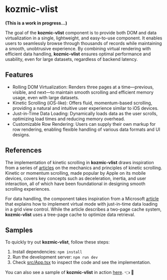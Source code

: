 # kozmic-vlist

**(This is a work in progress...)**

The goal of the **kozmic-vlist** component is to provide both DOM and data virtualization in a single, lightweight, and easy-to-use component. It enables users to seamlessly browse through thousands of records while maintaining a smooth, unobtrusive experience. By combining virtual rendering with efficient data handling, **kozmic-vlist** ensures optimal performance and usability, even for large datasets, regardless of backend latency.

## Features

- Rolling DOM Virtualization: Renders three pages at a time—previous, visible, and next—to maintain smooth scrolling and efficient memory usage, even with large datasets.
- Kinetic Scrolling (iOS-like): Offers fluid, momentum-based scrolling, providing a natural and intuitive user experience similar to iOS devices.
- Just-in-Time Data Loading: Dynamically loads data as the user scrolls, optimizing load times and reducing memory overhead.
- Customizable Row Rendering: Users can supply their own markup for row rendering, enabling flexible handling of various data formats and UI designs.

## References

The implementation of kinetic scrolling in **kozmic-vlist** draws inspiration from a series of [articles](https://ariya.io/tags/kinetic) on the mechanics and principles of kinetic scrolling. Kinetic or momentum scrolling, made popular by Apple on its mobile devices, covers key concepts such as deceleration, inertia, and user interaction, all of which have been foundational in designing smooth scrolling experiences.

For data handling, the component takes inspiration from a Microsoft [article](https://learn.microsoft.com/en-us/dotnet/desktop/winforms/controls/implementing-virtual-mode-jit-data-loading-in-the-datagrid?view=netframeworkdesktop-4.8#the-cache-class) that explains how to implement virtual mode with just-in-time data loading in a grid view control. While the article describes a two-page cache system, **kozmic-vlist** uses a tree-page cache to optimize data retrieval.

## Samples

To quickly try out **kozmic-vlist**, follow these steps:

1. Install dependencies:
   `npm install`
2. Run the development server:
   `npm run dev`
3. Check [src/App.tsx](https://github.com/s3rgio-diaz/kozmic-vlist/blob/main/src/App.tsx) to inspect the code and see the implementation.

You can also see a sample of **kozmic-vlist** in action [here](https://themoviereel.sergiolabs.tech/). 👈 👀
